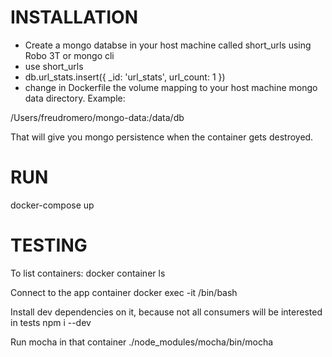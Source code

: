# INSTALLATION
- Create a mongo databse in your host machine called short_urls using Robo 3T or mongo cli
- use short_urls
- db.url_stats.insert({ _id: 'url_stats', url_count: 1 })
- change in Dockerfile the volume mapping to your host machine mongo data directory. Example:

/Users/freudromero/mongo-data:/data/db

That will give you mongo persistence when the container gets destroyed.

# RUN

docker-compose up

# TESTING

To list containers:
docker container ls

Connect to the app container
docker exec -it <container id> /bin/bash

Install dev dependencies on it, because not all consumers will be interested in tests
npm i --dev

Run mocha in that container
./node_modules/mocha/bin/mocha

